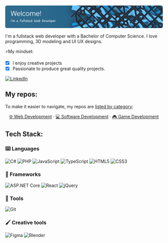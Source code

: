 ![Header](./github-banner.svg)

I'm a fullstack web developer with a Bachelor of Computer Science. I love programming, 3D modeling and UI UX designs.

⚡My mindset:
- [x] I enjoy creative projects
- [x] Passionate to produce great quality projects.

[![LinkedIn](https://img.shields.io/badge/LinkedIn-%230077B5.svg?logo=linkedin&logoColor=white)](https://linkedin.com/in/clément-gili-03975b1a4)

## My repos:
To make it easier to navigate, my repos are [listed by category](https://github.com/Zoreph22?tab=stars):

<div align="center">

  [🌐 Web Development](https://github.com/stars/Zoreph22/lists/my-repos-web-projects) ·
  [💻 Software Development](https://github.com/stars/Zoreph22/lists/my-repos-game-projects) ·
  [🎮 Game Development](https://github.com/stars/Zoreph22/lists/my-repos-software-projects)
  
</div>

## Tech Stack:

### ⌨️ Languages

![C#](https://img.shields.io/badge/c%23-%23239120.svg?style=for-the-badge&logo=csharp&logoColor=white)
![PHP](https://img.shields.io/badge/php-%23777BB4.svg?style=for-the-badge&logo=php&logoColor=white) 
![JavaScript](https://img.shields.io/badge/javascript-%23323330.svg?style=for-the-badge&logo=javascript&logoColor=%23F7DF1E) 
![TypeScript](https://img.shields.io/badge/typescript-%23007ACC.svg?style=for-the-badge&logo=typescript&logoColor=white)
![HTML5](https://img.shields.io/badge/html5-%23E34F26.svg?style=for-the-badge&logo=html5&logoColor=white) 
![CSS3](https://img.shields.io/badge/css3-%231572B6.svg?style=for-the-badge&logo=css3&logoColor=white) 

### 🧩 Frameworks

![ASP.NET Core](https://img.shields.io/badge/ASP.NET%20Core-5C2D91?style=for-the-badge&logo=.net&logoColor=white)
![React](https://img.shields.io/badge/react-%2320232a.svg?style=for-the-badge&logo=react&logoColor=%2361DAFB) 
![jQuery](https://img.shields.io/badge/jquery-%230769AD.svg?style=for-the-badge&logo=jquery&logoColor=white) 

### 🔧 Tools

![Git](https://img.shields.io/badge/git-%23F05033.svg?style=for-the-badge&logo=git&logoColor=white)

### 🖌️ Creative tools

![Figma](https://img.shields.io/badge/figma-%23F24E1E.svg?style=for-the-badge&logo=figma&logoColor=white) 
![Blender](https://img.shields.io/badge/blender-%23F5792A.svg?style=for-the-badge&logo=blender&logoColor=white)


